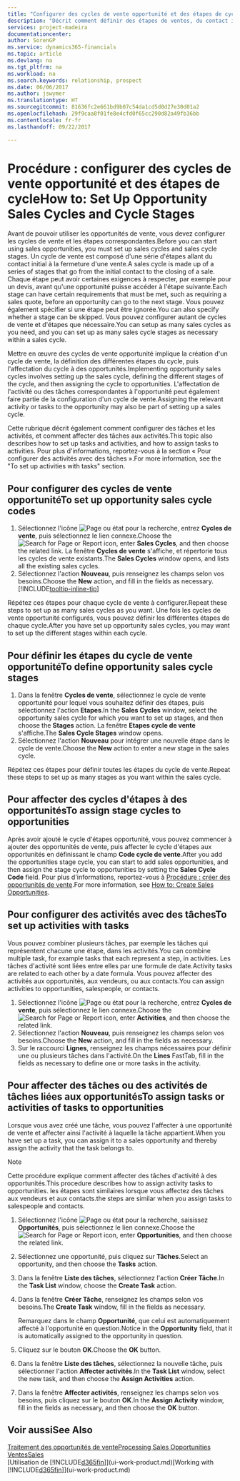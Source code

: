```yaml
---
title: "Configurer des cycles de vente opportunité et des étapes de cycle| Microsoft Docs"
description: "Décrit comment définir des étapes de ventes, du contact initial à la clôture, créer un cycle de vente et l'affecter aux opportunités dans Financials."
services: project-madeira
documentationcenter: 
author: SorenGP
ms.service: dynamics365-financials
ms.topic: article
ms.devlang: na
ms.tgt_pltfrm: na
ms.workload: na
ms.search.keywords: relationship, prospect
ms.date: 06/06/2017
ms.author: jswymer
ms.translationtype: HT
ms.sourcegitcommit: 81636fc2e661bd9b07c54da1cd5d0d27e30d01a2
ms.openlocfilehash: 29f9caa8f01fe8e4cfd0f65cc290d82a49fb36bb
ms.contentlocale: fr-fr
ms.lasthandoff: 09/22/2017

---
```

# <a name="how-to-set-up-opportunity-sales-cycles-and-cycle-stages"></a><span data-ttu-id="c2b75-103">Procédure : configurer des cycles de vente opportunité et des étapes de cycle</span><span class="sxs-lookup"><span data-stu-id="c2b75-103">How to: Set Up Opportunity Sales Cycles and Cycle Stages</span></span>
<span data-ttu-id="c2b75-104">Avant de pouvoir utiliser les opportunités de vente, vous devez configurer les cycles de vente et les étapes correspondantes.</span><span class="sxs-lookup"><span data-stu-id="c2b75-104">Before you can start using sales opportunities, you must set up sales cycles and sales cycle stages.</span></span> <span data-ttu-id="c2b75-105">Un cycle de vente est composé d'une série d'étapes allant du contact initial à la fermeture d'une vente.</span><span class="sxs-lookup"><span data-stu-id="c2b75-105">A sales cycle is made up of a series of stages that go from the initial contact to the closing of a sale.</span></span> <span data-ttu-id="c2b75-106">Chaque étape peut avoir certaines exigences à respecter, par exemple pour un devis, avant qu'une opportunité puisse accéder à l'étape suivante.</span><span class="sxs-lookup"><span data-stu-id="c2b75-106">Each stage can have certain requirements that must be met, such as requiring a sales quote, before an opportunity can go to the next stage.</span></span> <span data-ttu-id="c2b75-107">Vous pouvez également spécifier si une étape peut être ignorée.</span><span class="sxs-lookup"><span data-stu-id="c2b75-107">You can also specify whether a stage can be skipped.</span></span> <span data-ttu-id="c2b75-108">Vous pouvez configurer autant de cycles de vente et d'étapes que nécessaire.</span><span class="sxs-lookup"><span data-stu-id="c2b75-108">You can setup as many sales cycles as you need, and you can set up as many sales cycle stages as necessary within a sales cycle.</span></span>

<span data-ttu-id="c2b75-109">Mettre en œuvre des cycles de vente opportunité implique la création d'un cycle de vente, la définition des différentes étapes du cycle, puis l'affectation du cycle à des opportunités.</span><span class="sxs-lookup"><span data-stu-id="c2b75-109">Implementing opportunity sales cycles involves setting up the sales cycle, defining the different stages of the cycle, and then assigning the cycle to opportunities.</span></span> <span data-ttu-id="c2b75-110">L'affectation de l'activité ou des tâches correspondantes à l'opportunité peut également faire partie de la configuration d'un cycle de vente.</span><span class="sxs-lookup"><span data-stu-id="c2b75-110">Assigning the relevant activity or tasks to the opportunity may also be part of setting up a sales cycle.</span></span>

<span data-ttu-id="c2b75-111">Cette rubrique décrit également comment configurer des tâches et les activités, et comment affecter des tâches aux activités.</span><span class="sxs-lookup"><span data-stu-id="c2b75-111">This topic also describes how to set up tasks and activities, and how to assign tasks to activities.</span></span> <span data-ttu-id="c2b75-112">Pour plus d'informations, reportez-vous à la section « Pour configurer des activités avec des tâches ».</span><span class="sxs-lookup"><span data-stu-id="c2b75-112">For more information, see the "To set up activities with tasks" section.</span></span>

## <a name="to-set-up-opportunity-sales-cycle-codes"></a><span data-ttu-id="c2b75-113">Pour configurer des cycles de vente opportunité</span><span class="sxs-lookup"><span data-stu-id="c2b75-113">To set up opportunity sales cycle codes</span></span>
1. <span data-ttu-id="c2b75-114">Sélectionnez l'icône ![Page ou état pour la recherche](media/ui-search/search_small.png "Page ou état pour la recherche"), entrez **Cycles de vente**, puis sélectionnez le lien connexe.</span><span class="sxs-lookup"><span data-stu-id="c2b75-114">Choose the ![Search for Page or Report](media/ui-search/search_small.png "Search for Page or Report icon") icon, enter **Sales Cycles**, and then choose the related link.</span></span> <span data-ttu-id="c2b75-115">La fenêtre **Cycles de vente** s'affiche, et répertorie tous les cycles de vente existants.</span><span class="sxs-lookup"><span data-stu-id="c2b75-115">The **Sales Cycles** window opens, and lists all the existing sales cycles.</span></span>
2. <span data-ttu-id="c2b75-116">Sélectionnez l'action **Nouveau**, puis renseignez les champs selon vos besoins.</span><span class="sxs-lookup"><span data-stu-id="c2b75-116">Choose the **New** action, and fill in the fields as necessary.</span></span> [!INCLUDE[tooltip-inline-tip](includes/tooltip-inline-tip_md.md)]

<span data-ttu-id="c2b75-117">Répétez ces étapes pour chaque cycle de vente à configurer.</span><span class="sxs-lookup"><span data-stu-id="c2b75-117">Repeat these steps to set up as many sales cycles as you want.</span></span> <span data-ttu-id="c2b75-118">Une fois les cycles de vente opportunité configurés, vous pouvez définir les différentes étapes de chaque cycle.</span><span class="sxs-lookup"><span data-stu-id="c2b75-118">After you have set up opportunity sales cycles, you may want to set up the different stages within each cycle.</span></span>

## <a name="to-define-opportunity-sales-cycle-stages"></a><span data-ttu-id="c2b75-119">Pour définir les étapes du cycle de vente opportunité</span><span class="sxs-lookup"><span data-stu-id="c2b75-119">To define opportunity sales cycle stages</span></span>
1. <span data-ttu-id="c2b75-120">Dans la fenêtre **Cycles de vente**, sélectionnez le cycle de vente opportunité pour lequel vous souhaitez définir des étapes, puis sélectionnez l'action **Etapes**.</span><span class="sxs-lookup"><span data-stu-id="c2b75-120">In the **Sales Cycles** window, select the opportunity sales cycle for which you want to set up stages, and then choose the **Stages** action.</span></span> <span data-ttu-id="c2b75-121">La fenêtre **Etapes cycle de vente** s'affiche.</span><span class="sxs-lookup"><span data-stu-id="c2b75-121">The **Sales Cycle Stages** window opens.</span></span>
2. <span data-ttu-id="c2b75-122">Sélectionnez l'action **Nouveau** pour intégrer une nouvelle étape dans le cycle de vente.</span><span class="sxs-lookup"><span data-stu-id="c2b75-122">Choose the **New** action to enter a new stage in the sales cycle.</span></span>

<span data-ttu-id="c2b75-123">Répétez ces étapes pour définir toutes les étapes du cycle de vente.</span><span class="sxs-lookup"><span data-stu-id="c2b75-123">Repeat these steps to set up as many stages as you want within the sales cycle.</span></span>

## <a name="to-assign-stage-cycles-to-opportunities"></a><span data-ttu-id="c2b75-124">Pour affecter des cycles d'étapes à des opportunités</span><span class="sxs-lookup"><span data-stu-id="c2b75-124">To assign stage cycles to opportunities</span></span>
<span data-ttu-id="c2b75-125">Après avoir ajouté le cycle d'étapes opportunité, vous pouvez commencer à ajouter des opportunités de vente, puis affecter le cycle d'étapes aux opportunités en définissant le champ **Code cycle de vente**.</span><span class="sxs-lookup"><span data-stu-id="c2b75-125">After you add the opportunities stage cycle, you can start to add sales opportunities, and then assign the stage cycle to opportunities by setting the **Sales Cycle Code** field.</span></span> <span data-ttu-id="c2b75-126">Pour plus d'informations, reportez-vous à [Procédure : créer des opportunités de vente](marketing-how-create-opportunities.md).</span><span class="sxs-lookup"><span data-stu-id="c2b75-126">For more information, see [How to: Create Sales Opportunities](marketing-how-create-opportunities.md).</span></span>

## <a name="to-set-up-activities-with-tasks"></a><span data-ttu-id="c2b75-127">Pour configurer des activités avec des tâches</span><span class="sxs-lookup"><span data-stu-id="c2b75-127">To set up activities with tasks</span></span>
<span data-ttu-id="c2b75-128">Vous pouvez combiner plusieurs tâches, par exemple les tâches qui représentent chacune une étape, dans les activités.</span><span class="sxs-lookup"><span data-stu-id="c2b75-128">You can combine multiple task, for example tasks that each represent a step, in activities.</span></span> <span data-ttu-id="c2b75-129">Les tâches d'activité sont liées entre elles par une formule de date.</span><span class="sxs-lookup"><span data-stu-id="c2b75-129">Activity tasks are related to each other by a date formula.</span></span> <span data-ttu-id="c2b75-130">Vous pouvez affecter des activités aux opportunités, aux vendeurs, ou aux contacts.</span><span class="sxs-lookup"><span data-stu-id="c2b75-130">You can assign activities to opportunities, salespeople, or contacts.</span></span>

1. <span data-ttu-id="c2b75-131">Sélectionnez l'icône ![Page ou état pour la recherche](media/ui-search/search_small.png "Page ou état pour la recherche"), entrez **Cycles de vente**, puis sélectionnez le lien connexe.</span><span class="sxs-lookup"><span data-stu-id="c2b75-131">Choose the ![Search for Page or Report](media/ui-search/search_small.png "Search for Page or Report icon") icon, enter **Activities**, and then choose the related link.</span></span>
2. <span data-ttu-id="c2b75-132">Sélectionnez l'action **Nouveau**, puis renseignez les champs selon vos besoins.</span><span class="sxs-lookup"><span data-stu-id="c2b75-132">Choose the **New** action, and fill in the fields as necessary.</span></span>
3. <span data-ttu-id="c2b75-133">Sur le raccourci **Lignes**, renseignez les champs nécessaires pour définir une ou plusieurs tâches dans l'activité.</span><span class="sxs-lookup"><span data-stu-id="c2b75-133">On the **Lines** FastTab, fill in the fields as necessary to define one or more tasks in the activity.</span></span>

## <a name="to-assign-tasks-or-activities-of-tasks-to-opportunities"></a><span data-ttu-id="c2b75-134">Pour affecter des tâches ou des activités de tâches liées aux opportunités</span><span class="sxs-lookup"><span data-stu-id="c2b75-134">To assign tasks or activities of tasks to opportunities</span></span>
<span data-ttu-id="c2b75-135">Lorsque vous avez créé une tâche, vous pouvez l'affecter à une opportunité de vente et affecter ainsi l'activité à laquelle la tâche appartient.</span><span class="sxs-lookup"><span data-stu-id="c2b75-135">When you have set up a task, you can assign it to a sales opportunity and thereby assign the activity that the task belongs to.</span></span>

> [!NOTE]  
>   <span data-ttu-id="c2b75-136">Cette procédure explique comment affecter des tâches d'activité à des opportunités.</span><span class="sxs-lookup"><span data-stu-id="c2b75-136">This procedure describes how to assign activity tasks to opportunities.</span></span> <span data-ttu-id="c2b75-137">les étapes sont similaires lorsque vous affectez des tâches aux vendeurs et aux contacts.</span><span class="sxs-lookup"><span data-stu-id="c2b75-137">the steps are similar when you assign tasks to salespeople and contacts.</span></span>

1. <span data-ttu-id="c2b75-138">Sélectionnez l'icône ![Page ou état pour la recherche](media/ui-search/search_small.png "Page ou état pour la recherche"), saisissez **Opportunités**, puis sélectionnez le lien connexe.</span><span class="sxs-lookup"><span data-stu-id="c2b75-138">Choose the ![Search for Page or Report](media/ui-search/search_small.png "Search for Page or Report icon") icon, enter **Opportunities**, and then choose the related link.</span></span>
2. <span data-ttu-id="c2b75-139">Sélectionnez une opportunité, puis cliquez sur **Tâches**.</span><span class="sxs-lookup"><span data-stu-id="c2b75-139">Select an opportunity, and then choose the **Tasks** action.</span></span>
3. <span data-ttu-id="c2b75-140">Dans la fenêtre **Liste des tâches**, sélectionnez l'action **Créer Tâche**.</span><span class="sxs-lookup"><span data-stu-id="c2b75-140">In the **Task List** window, choose the **Create Task** action.</span></span>
4.  <span data-ttu-id="c2b75-141">Dans la fenêtre **Créer Tâche**, renseignez les champs selon vos besoins.</span><span class="sxs-lookup"><span data-stu-id="c2b75-141">The **Create Task** window, fill in the fields as necessary.</span></span>

    <span data-ttu-id="c2b75-142">Remarquez dans le champ **Opportunité**, que celui est automatiquement affecté à l'opportunité en question.</span><span class="sxs-lookup"><span data-stu-id="c2b75-142">Notice in the **Opportunity** field, that it is automatically assigned to the opportunity in question.</span></span>
5. <span data-ttu-id="c2b75-143">Cliquez sur le bouton **OK**.</span><span class="sxs-lookup"><span data-stu-id="c2b75-143">Choose the **OK** button.</span></span>
6. <span data-ttu-id="c2b75-144">Dans la fenêtre **Liste des tâches**, sélectionnez la nouvelle tâche, puis sélectionner l'action **Affecter activités**.</span><span class="sxs-lookup"><span data-stu-id="c2b75-144">In the **Task List** window, select the new task, and then choose the **Assign Activities** action.</span></span>
7. <span data-ttu-id="c2b75-145">Dans la fenêtre **Affecter activités**, renseignez les champs selon vos besoins, puis cliquez sur le bouton **OK**.</span><span class="sxs-lookup"><span data-stu-id="c2b75-145">In the **Assign Activity** window, fill in the fields as necessary, and then choose the **OK** button.</span></span>

## <a name="see-also"></a><span data-ttu-id="c2b75-146">Voir aussi</span><span class="sxs-lookup"><span data-stu-id="c2b75-146">See Also</span></span>
[<span data-ttu-id="c2b75-147">Traitement des opportunités de vente</span><span class="sxs-lookup"><span data-stu-id="c2b75-147">Processing Sales Opportunities</span></span>](marketing-processing-sales-opportunities.md)  
[<span data-ttu-id="c2b75-148">Ventes</span><span class="sxs-lookup"><span data-stu-id="c2b75-148">Sales</span></span>](sales-manage-sales.md)  
<span data-ttu-id="c2b75-149">[Utilisation de [!INCLUDE[d365fin](includes/d365fin_md.md)]](ui-work-product.md)</span><span class="sxs-lookup"><span data-stu-id="c2b75-149">[Working with [!INCLUDE[d365fin](includes/d365fin_md.md)]](ui-work-product.md)</span></span>

